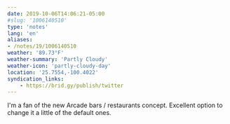 ```yaml
---
date: 2019-10-06T14:06:21-05:00
#slug: '1006140510'
type: 'notes'
lang: 'en'
aliases:
- /notes/19/1006140510
weather: '89.73°F'
weather-summary: 'Partly Cloudy'
weather-icon: 'partly-cloudy-day'
location: '25.7554,-100.4022'
syndication_links:
    - https://brid.gy/publish/twitter
---
```

I'm a fan of the new Arcade bars / restaurants concept.
Excellent option to change it a little of the default ones.
